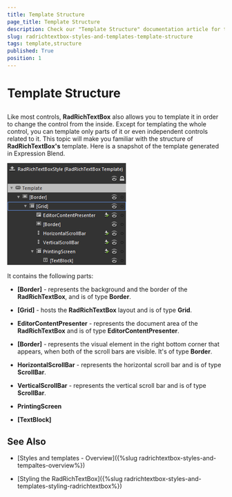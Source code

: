 ```yaml
---
title: Template Structure
page_title: Template Structure
description: Check our "Template Structure" documentation article for the RadRichTextBox WPF control.
slug: radrichtextbox-styles-and-templates-template-structure
tags: template,structure
published: True
position: 1
---
```


# Template Structure



## 

Like most controls, __RadRichTextBox__ also allows you to template it in order to change the control from the inside. Except for templating the whole control, you can template only parts of it or even independent controls related to it. This topic will make you familiar with the structure of __RadRichTextBox's__ template. Here is a snapshot of the template generated in Expression Blend.

![](images/RadRichTextBox_Template_Structure_01.png)

It contains the following parts:

* __[Border]__ - represents the background and the border of the __RadRichTextBox__, and is of type __Border__.

* __[Grid]__ - hosts the __RadRichTextBox__ layout and is of type __Grid__.

* __EditorContentPresenter__ - represents the document area of the __RadRichTextBox__ and is of type __EditorContentPresenter__.

* __[Border]__ - represents the visual element in the right bottom corner that appears, when both of the scroll bars are visible. It's of type __Border__.

* __HorizontalScrollBar__ - represents the horizontal scroll bar and is of type __ScrollBar__.

* __VerticalScrollBar__ - represents the vertical scroll bar and is of type __ScrollBar__.

* __PrintingScreen__

* __[TextBlock]__

## See Also

 * [Styles and templates - Overview]({%slug radrichtextbox-styles-and-tempaltes-overview%})

 * [Styling the RadRichTextBox]({%slug radrichtextbox-styles-and-templates-styling-radrichtextbox%})
